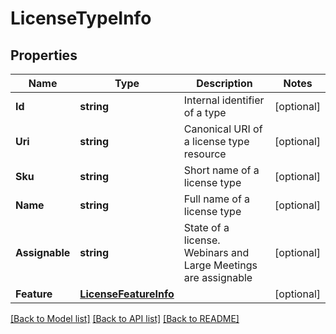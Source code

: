 # LicenseTypeInfo

## Properties
Name | Type | Description | Notes
------------ | ------------- | ------------- | -------------
**Id** | **string** | Internal identifier of a type | [optional] 
**Uri** | **string** | Canonical URI of a license type resource | [optional] 
**Sku** | **string** | Short name of a license type | [optional] 
**Name** | **string** | Full name of a license type | [optional] 
**Assignable** | **string** | State of a license. Webinars and Large Meetings are assignable | [optional] 
**Feature** | [**LicenseFeatureInfo**](LicenseFeatureInfo.md) |  | [optional] 

[[Back to Model list]](../README.md#documentation-for-models) [[Back to API list]](../README.md#documentation-for-api-endpoints) [[Back to README]](../README.md)


